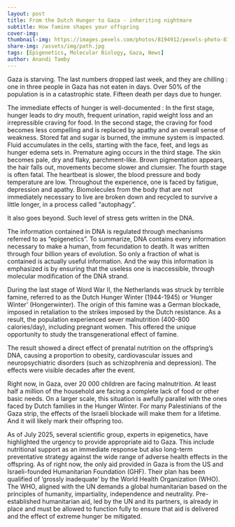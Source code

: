 ```yaml
---
layout: post
title: From the Dutch Hunger to Gaza - inheriting nightmare
subtitle: How famine shapes your offspring
cover-img: 
thumbnail-img: https://images.pexels.com/photos/8194912/pexels-photo-8194912.jpeg
share-img: /assets/img/path.jpg
tags: [Epigenetics, Molecular Biology, Gaza, News]
author: Anandi Tamby
---
```


Gaza is starving. The last numbers dropped last week, and they are chilling : one in three people in Gaza has not eaten in days. Over 50% of the population is in a catastrophic state. Fifteen death per days due to hunger. 

The immediate effects of hunger is well-documented :
In the first stage, hunger leads to dry mouth, frequent urination, rapid weight loss and an irrepressible craving for food. In the  second stage, the  craving for food becomes less compelling and is replaced by apathy and an overall sense of weakness. Stored fat and sugar is burned, the immune system is impacted. Fluid accumulates in the cells, starting with the face, feet, and legs as hunger edema sets in. Premature aging occurs in the  third stage. The skin becomes pale, dry and flaky, parchment-like. Brown pigmentation appears, the hair falls out, movements become slower and clumsier. The fourth stage is often fatal. The heartbeat is slower, the blood pressure and body temperature are low. Throughout the experience, one is faced by fatigue, depression and apathy. Biomolecules from the body that are not immediately necessary to live are broken down and recycled to survive a little longer, in a process called “autophagy”. 

It also goes beyond. Such level of stress gets written in the DNA.

The information contained in DNA is regulated through mechanisms referred to as “epigenetics”. To summarize, DNA contains every information necessary to make a human, from fecundation to death. It was written through four billion years of evolution. So only a fraction of what is contained is actually useful information. And the way this information is emphasized is by ensuring that the useless one is inaccessible, through molecular modification of the DNA strand.

During  the last stage of Word War II, the Netherlands was struck by terrible famine, referred to as the Dutch Hunger Winter (1944-1945) or ‘Hunger Winter’ (Hongerwinter). The origin of this famine was a German blockade, imposed in retaliation to the strikes imposed by the Dutch resistance. As a result, the population experienced sever malnutrition (400-800 calories/day), including pregnant women. This offered the unique opportunity to study the transgenerational effect of famine.

The result showed a direct effect of prenatal nutrition on the offspring’s DNA, causing a proportion to obesity, cardiovascular issues and neuropsychiatric disorders (such as schizophrenia and depression). The effects were visible decades after the event.

Right now, in Gaza, over 20 000 children are facing malnutrition. At least half a million of the household are facing a complete lack of food or other basic needs. On a larger scale, this situation is awfully parallel with the ones faced by Dutch families in the Hunger Winter. For many Palestinians of the Gaza strip, the effects of the Israeli blockade will make them for a lifetime. And it will likely mark their offspring too.  

As of July 2025, several scientific group, experts in epigenetics, have highlighted the urgency to provide appropriate aid to Gaza. This include nutritional support as an immediate response but also long-term preventative strategy against the wide range of adverse health effects in the offspring. As of right now, the only aid provided in Gaza is from the US and Israeli-founded Humanitarian Foundation (GHF). Their plan has been qualified of ‘grossly inadequate’ by the World Health Organization (WHO). The WHO, aligned with the UN demands a global humanitarian based on the principles of humanity, impartiality, independence and neutrality. Pre-established humanitarian aid, led by the UN and its partners, is already in place and must be allowed to function fully to ensure that aid is delivered and the effect of extreme hunger be mitigated. 

